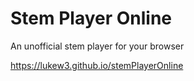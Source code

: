 # Stem Player Online
An unofficial stem player for your browser

https://lukew3.github.io/stemPlayerOnline
